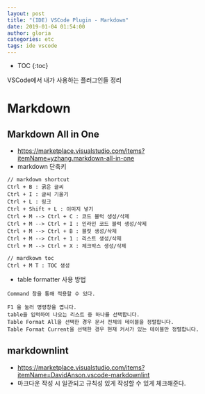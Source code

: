 ```yaml
---
layout: post
title: "(IDE) VSCode Plugin - Markdown"
date: 2019-01-04 01:54:00
author: gloria
categories: etc
tags: ide vscode 
---
```


* TOC
{:toc}

VSCode에서 내가 사용하는 플러그인들 정리

# Markdown

## Markdown All in One

* https://marketplace.visualstudio.com/items?itemName=yzhang.markdown-all-in-one
* markdown 단축키

```text
// markdown shortcut
Ctrl + B : 굵은 글씨
Ctrl + I : 글씨 기울기
Ctrl + L : 링크
Ctrl + Shift + L : 이미지 넣기
Ctrl + M --> Ctrl + C : 코드 블럭 생성/삭제
Ctrl + M --> Ctrl + I : 인라인 코드 블럭 생성/삭제
Ctrl + M --> Ctrl + B : 블릿 생성/삭제
Ctrl + M --> Ctrl + 1 : 리스트 생성/삭제
Ctrl + M --> Ctrl + X : 체크박스 생성/삭제

// mardkown toc
Ctrl + M T : TOC 생성
```

* table formatter 사용 방법

```text
Command 창을 통해 적용할 수 있다.

F1 을 눌러 명령창을 엽니다.
table을 입력하여 나오는 리스트 중 하나를 선택합니다.
Table Format All을 선택한 경우 문서 전체의 테이블을 정렬합니다.
Table Format Current을 선택한 경우 현재 커서가 있는 테이블만 정렬합니다.
```

## markdownlint

* https://marketplace.visualstudio.com/items?itemName=DavidAnson.vscode-markdownlint
* 마크다운 작성 시 일관되고 규칙성 있게 작성할 수 있게 체크해준다.
